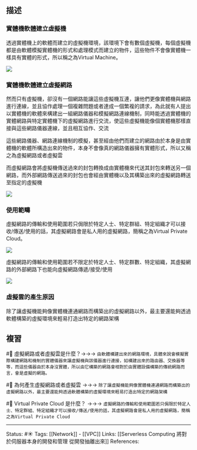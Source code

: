 
## 描述


### 實體機軟體建立虛擬機
透過實體機上的軟體而建立的虛擬機環境，該環境下會有數個虛擬機，每個虛擬機都是由軟體模擬實體機的形式和處理模式而建立的物件，這些物件不會像實體機一樣具有實體的形式，所以稱之為Virtual Machine。

![](https://res.cloudinary.com/dqfxgtyoi/image/upload/v1653306318/blog/network/vpc/before-build-virtual-network_i4svcc.png)

### 實體機軟體建立虛擬網路

然而只有虛擬機，卻沒有一個網路能讓這些虛擬機互連，讓他們更像實體機與網路進行連線，並且協作處理一個複雜問題或者達成一個繁複的請求，為此就有人提出以實體機的軟體來構建出一組網路儀器和模擬網路連線機制，同時能透過實體機的實體網路與特定實體機下的虛擬網路進行交流，使這些虛擬機能像個實體機那樣直接與這些網路儀器連線，並且相互協作、交流

這些網路儀器、網路連線機制的模擬，甚至經由他們而建立的網路由於本身是由實體機的軟體所構造出來的物件，本身不會像真的網路儀器擁有實體形式，所以又稱之為虛擬網路或者虛擬雲

而虛擬網路會將虛擬機傳送過來的封包轉換成由實體機來代送其封包來轉送另一個網路，而外部網路傳送過來的封包也會經由實體機以及其構築出來的虛擬網路轉送至指定的虛擬機

![](https://res.cloudinary.com/dqfxgtyoi/image/upload/v1653306318/blog/network/vpc/after-build-virtual-network_hbfflc.png)


### 使用範疇
虛擬網路的傳輸和使用範圍若只侷限於特定人士、特定群組、特定組織才可以接收/傳送/使用的話，其虛擬網路會是私人用的虛擬網路，簡稱之為Virtual Private Cloud。

![](https://res.cloudinary.com/dqfxgtyoi/image/upload/v1653309873/blog/network/vpc/Virtual_Private_Cloud_wjgcdk.png)

虛擬網路的傳輸和使用範圍若不限定於特定人士、特定群數、特定組織，其虛擬網路的外部網路下也能向虛擬網路傳遞/接受/使用

![](https://res.cloudinary.com/dqfxgtyoi/image/upload/v1653309873/blog/network/vpc/Virtual_Public_Cloud_mxhpom.png)


### 虛擬雲的產生原因
除了讓虛擬機能夠像實體機連通網路而構築出的虛擬網路以外，最主要還能夠透過軟體構築的虛擬環境來輕易打造出特定的網路架構

## 複習
#🧠 虛擬網路或者虛擬雲是什麼？->->-> `由軟體構建出來的網路環境，具體來說會模擬實際構建網路和機制的實體儀器來讓虛擬機與該儀器進行連接，如構建出來的路由器、交換器等等，而這些儀器由於本身沒實體，所以由它構築的網路會相對於由實體設備構築的傳統網路而言，會是虛擬的網路。`
<!--SR:!2022-09-07,67,250-->

#🧠 為何產生虛擬網路或者虛擬雲 ->->-> `除了讓虛擬機能夠像實體機連通網路而構築出的虛擬網路以外，最主要還能夠透過軟體構築的虛擬環境來輕易打造出特定的網路架構`
<!--SR:!2022-07-08,3,250-->


#🧠 Virtual Private Cloud 是什麼？ ->->-> `虛擬網路的傳輸和使用範圍若只侷限於特定人士、特定群組、特定組織才可以接收/傳送/使用的話，其虛擬網路會是私人用的虛擬網路，簡稱之為Virtual Private Cloud`
<!--SR:!2022-08-27,59,250-->




---
Status: #☀️ 
Tags: 
[[Network]] - [[VPC]]
Links:
[[Serverless Computing 將對於伺服器本身的開發和管理 從開發抽離出來]]
References: